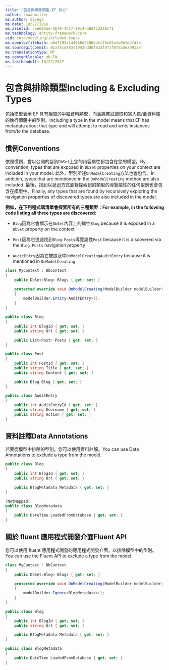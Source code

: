 ```yaml
---
title: "包含與排除類型-EF 核心"
author: rowanmiller
ms.author: divega
ms.date: 10/27/2016
ms.assetid: cbe6935e-2679-4b77-8914-a8d772240cf1
ms.technology: entity-framework-core
uid: core/modeling/included-types
ms.openlocfilehash: a8d7293a144968d2506bdcc76e55a1a0b1e3fd4b
ms.sourcegitcommit: 01a75cd483c1943ddd6f82af971f07abde20912e
ms.translationtype: MT
ms.contentlocale: zh-TW
ms.lasthandoff: 10/27/2017
---
```

# <a name="including--excluding-types"></a><span data-ttu-id="7f7dd-102">包含與排除類型</span><span class="sxs-lookup"><span data-stu-id="7f7dd-102">Including & Excluding Types</span></span>

<span data-ttu-id="7f7dd-103">包括模型表示 EF 具有相關的中繼資料類型，而且將嘗試讀取和寫入自/至資料庫的執行個體中的型別。</span><span class="sxs-lookup"><span data-stu-id="7f7dd-103">Including a type in the model means that EF has metadata about that type and will attempt to read and write instances from/to the database.</span></span>

## <a name="conventions"></a><span data-ttu-id="7f7dd-104">慣例</span><span class="sxs-lookup"><span data-stu-id="7f7dd-104">Conventions</span></span>

<span data-ttu-id="7f7dd-105">依照慣例，會以公開的型別`DbSet`上您的內容屬性都包含在您的模型。</span><span class="sxs-lookup"><span data-stu-id="7f7dd-105">By convention, types that are exposed in `DbSet` properties on your context are included in your model.</span></span> <span data-ttu-id="7f7dd-106">此外，型別所述`OnModelCreating`方法也會包含。</span><span class="sxs-lookup"><span data-stu-id="7f7dd-106">In addition, types that are mentioned in the `OnModelCreating` method are also included.</span></span> <span data-ttu-id="7f7dd-107">最後，找到以遞迴方式瀏覽探索到的類型的導覽屬性的任何型別也會包含在模型中。</span><span class="sxs-lookup"><span data-stu-id="7f7dd-107">Finally, any types that are found by recursively exploring the navigation properties of discovered types are also included in the model.</span></span>

<span data-ttu-id="7f7dd-108">**例如，在下列程式碼清單會探索所有的三種類型：**</span><span class="sxs-lookup"><span data-stu-id="7f7dd-108">**For example, in the following code listing all three types are discovered:**</span></span>

* <span data-ttu-id="7f7dd-109">`Blog`因為它會顯示在`DbSet`內容上的屬性</span><span class="sxs-lookup"><span data-stu-id="7f7dd-109">`Blog` because it is exposed in a `DbSet` property on the context</span></span>

* <span data-ttu-id="7f7dd-110">`Post`因為它透過找到`Blog.Posts`導覽屬性</span><span class="sxs-lookup"><span data-stu-id="7f7dd-110">`Post` because it is discovered via the `Blog.Posts` navigation property</span></span>

* <span data-ttu-id="7f7dd-111">`AuditEntry`因為它被提及中`OnModelCreating`</span><span class="sxs-lookup"><span data-stu-id="7f7dd-111">`AuditEntry` because it is mentioned in `OnModelCreating`</span></span>

<!-- [!code-csharp[Main](samples/core/Modeling/Conventions/Samples/IncludedTypes.cs?highlight=3,7,16)] -->
``` csharp
class MyContext : DbContext
{
    public DbSet<Blog> Blogs { get; set; }

    protected override void OnModelCreating(ModelBuilder modelBuilder)
    {
        modelBuilder.Entity<AuditEntry>();
    }
}

public class Blog
{
    public int BlogId { get; set; }
    public string Url { get; set; }

    public List<Post> Posts { get; set; }
}

public class Post
{
    public int PostId { get; set; }
    public string Title { get; set; }
    public string Content { get; set; }

    public Blog Blog { get; set; }
}

public class AuditEntry
{
    public int AuditEntryId { get; set; }
    public string Username { get; set; }
    public string Action { get; set; }
}
```

## <a name="data-annotations"></a><span data-ttu-id="7f7dd-112">資料註釋</span><span class="sxs-lookup"><span data-stu-id="7f7dd-112">Data Annotations</span></span>

<span data-ttu-id="7f7dd-113">若要從模型中排除的型別，您可以使用資料註解。</span><span class="sxs-lookup"><span data-stu-id="7f7dd-113">You can use Data Annotations to exclude a type from the model.</span></span>

<!-- [!code-csharp[Main](samples/core/Modeling/DataAnnotations/Samples/IgnoreType.cs?highlight=9)] -->
``` csharp
public class Blog
{
    public int BlogId { get; set; }
    public string Url { get; set; }

    public BlogMetadata Metadata { get; set; }
}

[NotMapped]
public class BlogMetadata
{
    public DateTime LoadedFromDatabase { get; set; }
}
```

## <a name="fluent-api"></a><span data-ttu-id="7f7dd-114">關於 fluent 應用程式開發介面</span><span class="sxs-lookup"><span data-stu-id="7f7dd-114">Fluent API</span></span>

<span data-ttu-id="7f7dd-115">您可以使用 fluent 應用程式開發的應用程式開發介面，以排除模型中的型別。</span><span class="sxs-lookup"><span data-stu-id="7f7dd-115">You can use the Fluent API to exclude a type from the model.</span></span>

<!-- [!code-csharp[Main](samples/core/Modeling/FluentAPI/Samples/IgnoreType.cs?highlight=7)] -->
``` csharp
class MyContext : DbContext
{
    public DbSet<Blog> Blogs { get; set; }

    protected override void OnModelCreating(ModelBuilder modelBuilder)
    {
        modelBuilder.Ignore<BlogMetadata>();
    }
}

public class Blog
{
    public int BlogId { get; set; }
    public string Url { get; set; }

    public BlogMetadata Metadata { get; set; }
}

public class BlogMetadata
{
    public DateTime LoadedFromDatabase { get; set; }
}
```
